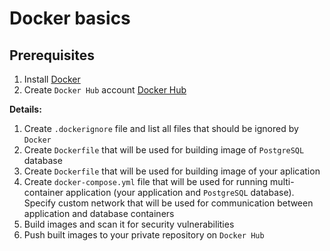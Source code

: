 # Docker basics

## Prerequisites

1. Install [Docker](https://docs.docker.com/engine/install/)
2. Create `Docker Hub` account [Docker Hub](https://hub.docker.com/)

**Details:**

1. Create `.dockerignore` file and list all files that should be ignored by `Docker`
2. Create `Dockerfile` that will be used for building image of `PostgreSQL` database
3. Create `Dockerfile` that will be used for building image of your aplication
4. Create `docker-compose.yml` file that will be used for running multi-container application (your application and `PostgreSQL` database). Specify custom network that will be used for communication between application and database containers
6. Build images and scan it for security vulnerabilities
7. Push built images to your private repository on `Docker Hub`
